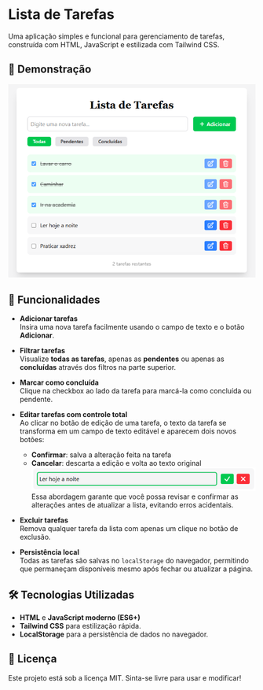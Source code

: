 # Lista de Tarefas

Uma aplicação simples e funcional para gerenciamento de tarefas, construída com HTML, JavaScript e estilizada com Tailwind CSS.

## 📸 Demonstração

![Imagem da Lista de Tarefas](./assets/images/to-do-list.png)

## 🚀 Funcionalidades

- **Adicionar tarefas**  
  Insira uma nova tarefa facilmente usando o campo de texto e o botão **Adicionar**.

- **Filtrar tarefas**  
  Visualize **todas as tarefas**, apenas as **pendentes** ou apenas as **concluídas** através dos filtros na parte superior.

- **Marcar como concluída**  
  Clique na checkbox ao lado da tarefa para marcá-la como concluída ou pendente.

- **Editar tarefas com controle total**  
  Ao clicar no botão de edição de uma tarefa, o texto da tarefa se transforma em um campo de texto editável e aparecem dois novos botões:  
  - **Confirmar**: salva a alteração feita na tarefa  
  - **Cancelar**: descarta a edição e volta ao texto original
  ![Imagem do input da task](./assets/images/task-input.png)
  Essa abordagem garante que você possa revisar e confirmar as alterações antes de atualizar a lista, evitando erros acidentais.

- **Excluir tarefas**  
  Remova qualquer tarefa da lista com apenas um clique no botão de exclusão.

- **Persistência local**  
  Todas as tarefas são salvas no `localStorage` do navegador, permitindo que permaneçam disponíveis mesmo após fechar ou atualizar a página.

## 🛠️ Tecnologias Utilizadas

- **HTML** e **JavaScript moderno (ES6+)**
- **Tailwind CSS** para estilização rápida.
- **LocalStorage** para a persistência de dados no navegador.

## 📜 Licença
Este projeto está sob a licença MIT. Sinta-se livre para usar e modificar!

